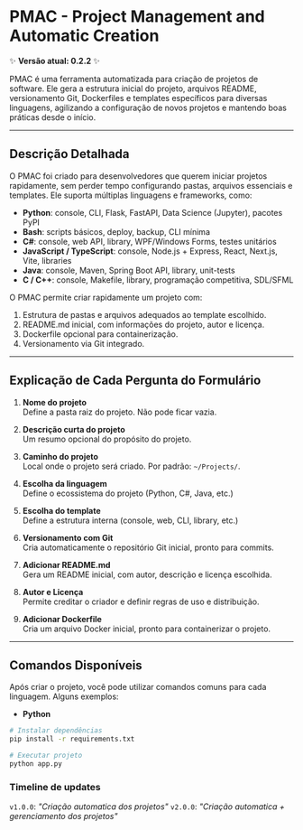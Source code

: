# PMAC - Project Management and Automatic Creation

✨ **Versão atual: 0.2.2** ✨  

PMAC é uma ferramenta automatizada para criação de projetos de software. Ele gera a estrutura inicial do projeto, arquivos README, versionamento Git, Dockerfiles e templates específicos para diversas linguagens, agilizando a configuração de novos projetos e mantendo boas práticas desde o início.

---

## Descrição Detalhada

O PMAC foi criado para desenvolvedores que querem iniciar projetos rapidamente, sem perder tempo configurando pastas, arquivos essenciais e templates. Ele suporta múltiplas linguagens e frameworks, como:

- **Python**: console, CLI, Flask, FastAPI, Data Science (Jupyter), pacotes PyPI  
- **Bash**: scripts básicos, deploy, backup, CLI mínima  
- **C#**: console, web API, library, WPF/Windows Forms, testes unitários  
- **JavaScript / TypeScript**: console, Node.js + Express, React, Next.js, Vite, libraries  
- **Java**: console, Maven, Spring Boot API, library, unit-tests  
- **C / C++**: console, Makefile, library, programação competitiva, SDL/SFML

O PMAC permite criar rapidamente um projeto com:

1. Estrutura de pastas e arquivos adequados ao template escolhido.
2. README.md inicial, com informações do projeto, autor e licença.
3. Dockerfile opcional para containerização.
4. Versionamento via Git integrado.

---

## Explicação de Cada Pergunta do Formulário

1. **Nome do projeto**  
   Define a pasta raiz do projeto. Não pode ficar vazia.  

2. **Descrição curta do projeto**  
   Um resumo opcional do propósito do projeto.  

3. **Caminho do projeto**  
   Local onde o projeto será criado. Por padrão: `~/Projects/`.  

4. **Escolha da linguagem**  
   Define o ecossistema do projeto (Python, C#, Java, etc.)  

5. **Escolha do template**  
   Define a estrutura interna (console, web, CLI, library, etc.)  

6. **Versionamento com Git**  
   Cria automaticamente o repositório Git inicial, pronto para commits.  

7. **Adicionar README.md**  
   Gera um README inicial, com autor, descrição e licença escolhida.  

8. **Autor e Licença**  
   Permite creditar o criador e definir regras de uso e distribuição.  

9. **Adicionar Dockerfile**  
   Cria um arquivo Docker inicial, pronto para containerizar o projeto.

---

## Comandos Disponíveis

Após criar o projeto, você pode utilizar comandos comuns para cada linguagem. Alguns exemplos:

- **Python**  
```bash
# Instalar dependências
pip install -r requirements.txt

# Executar projeto
python app.py
```

### Timeline de updates
```v1.0.0```: *"Criação automatica dos projetos"*
```v2.0.0```: *"Criação automatica + gerenciamento dos projetos"*
